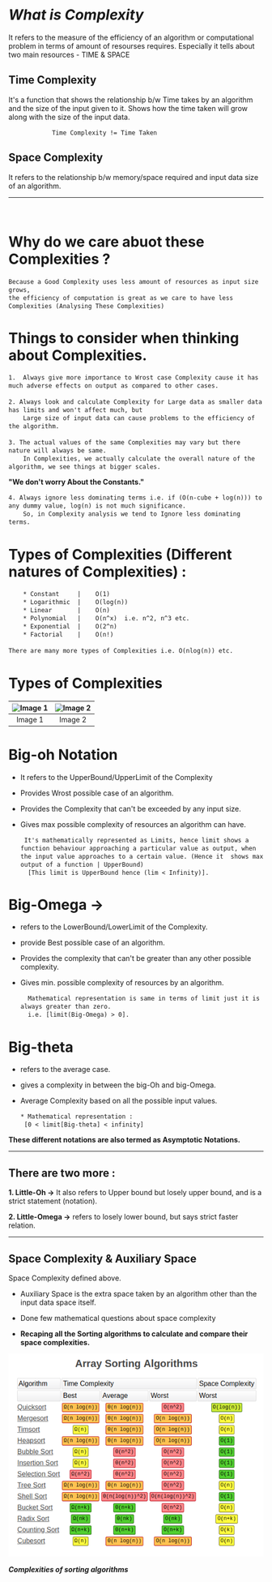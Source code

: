 # *What is Complexity* 

It refers to the measure of the efficiency of an algorithm or computational problem in terms of amount of resourses requires. Especially it tells about two main resources - TIME & SPACE

## Time Complexity 
It's a function that shows the relationship b/w Time takes by an algorithm and the size of the input given to it. Shows how the time taken will grow along with the size of the input data.

                Time Complexity != Time Taken

## Space Complexity 

It refers to the relationship b/w memory/space required and input data size of an algorithm.


---
<br>

#  Why do we care abuot these Complexities ?

    Because a Good Complexity uses less amount of resources as input size grows,
    the efficiency of computation is great as we care to have less Complexities (Analysing These Complexities)



#  Things to consider when thinking about Complexities.
  
        
    1.  Always give more importance to Wrost case Complexity cause it has much adverse effects on output as compared to other cases.

    2. Always look and calculate Complexity for Large data as smaller data has limits and won't affect much, but 
        Large size of input data can cause problems to the efficiency of the algorithm.

    3. The actual values of the same Complexities may vary but there nature will always be same.
        In Complexities, we actually calculate the overall nature of the algorithm, we see things at bigger scales.

**"We don't worry About the Constants."**
        
    4. Always ignore less dominating terms i.e. if (O(n-cube + log(n))) to any dummy value, log(n) is not much significance.
        So, in Complexity analysis we tend to Ignore less dominating terms.



# Types of Complexities (Different natures of Complexities) :
       
        * Constant     |    O(1)
        * Logarithmic  |    O(log(n))
        * Linear       |    O(n)
        * Polynomial   |    O(n^x)  i.e. n^2, n^3 etc.
        * Exponential  |    O(2^n)
        * Factorial    |    O(n!)

    There are many more types of Complexities i.e. O(nlog(n)) etc.

# Types of Complexities

| ![Image 1](https://miro.medium.com/v2/resize:fit:1400/0*DsXCtz2xH0Ow6Uch.png)  | ![Image 2](https://storage.googleapis.com/algodailyrandomassets/curriculum/fundamentals/space1.png)  |
|:---:|:---:|
| Image 1 | Image 2 |

# Big-oh Notation

* It refers to the UpperBound/UpperLimit of the Complexity
* Provides Wrost possible case of an algorithm.
* Provides the Complexity that can't be exceeded by any input size.
* Gives max possible complexity of resources an algorithm can have.

       It's mathematically represented as Limits, hence limit shows a function behaviour approaching a particular value as output, when the input value approaches to a certain value. (Hence it  shows max output of a function | UpperBound)
        [This limit is UpperBound hence (lim < Infinity)].


# Big-Omega -> 

* refers to the LowerBound/LowerLimit of the Complexity.
* provide Best possible case of an algorithm.
* Provides the complexity that can't be greater than any other possible complexity. 
* Gives min. possible complexity of resources by an algorithm. 

        Mathematical representation is same in terms of limit just it is always greater than zero.
        i.e. [limit(Big-Omega) > 0].


# Big-theta 

* refers to the average case.
* gives a complexity in between the big-Oh and big-Omega.
* Average Complexity based on all the possible input values.

      * Mathematical representation : 
       [0 < limit[Big-theta] < infinity]

**These different notations are also termed as Asymptotic Notations.**

---

## There are two more : 

 **1. Little-Oh ->** It also refers to Upper bound but losely upper bound, and is a strict statement (notation).

 **2. Little-Omega ->** refers to losely lower bound, but says strict faster relation.
 
 ---

 ## Space Complexity & Auxiliary Space
 Space Complexity defined above.
 
 * Auxiliary Space is the extra space taken by an algorithm other than the input data space itself.

 * Done few mathematical questions about space complexity

 * **Recaping all the Sorting algorithms to calculate and compare their space complexities.**
  

<img alt="Alt text" src="images/Complexity.png">
            
***Complexities of sorting algorithms***